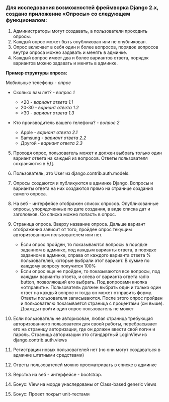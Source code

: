 
### Для исследования возможностей фреймворка Django 2.x, создано приложение «Опросы» со следующем функционалом: 

1.    Администраторы могут создавать, а пользователи проходить опросы.
2.    Каждый опрос может быть опубликован или не опубликован.
3.    Опрос включает в себя один и более вопросов, порядок вопросов внутри опроса можно задавать и менять в админке. 
4.    Каждый вопрос имеет два и более вариантов ответа, порядок вариантов можно задавать и менять в админке. 

**Пример структуры опроса:**

Мобильные телефоны *- опрос*

* Сколько вам лет? *- вопрос 1*  
  *   <20 *- вариант ответа 1.1*  
  *   20-30 *- вариант ответа 1.2*  
  *   \>30 *- вариант ответа 1.3*  
 
* Кто производитель вашего телефона? *- вопрос 2*  

  *   Apple *- вариант ответа 2.1*
  *   Samsung *- вариант ответа 2.2*
  *   Другой *- вариант ответа 2.3*


5.    Проходя опрос, пользователь может и должен выбрать только один вариант ответа на каждый из вопросов. Ответы пользователя сохраняются в БД.
6.    Пользователь, это User из django.contrib.auth.models.
7.    Опросы создаются и публикуются в админке Django. Вопросы и варианты ответа на них создаются прямо на странице создания самого опроса.
	

	
8. На веб - интерфейсе отображен список опросов. Опубликованные опросы, упорядоченные по дате создания, в виде списка дат и заголовков. Со списка можно попасть в опрос.
9. Страница опроса. Вверху название опроса. Дальше вариант отображения зависит от того, пройден опрос текущим авторизованным пользователем или нет.

   *   Если опрос пройден, то показываются вопросы в порядке заданном в админке, под каждым варианты ответа, в порядке заданном в админке, справа от каждого варианта ответа % пользователей, которые выбрали этот вариант. В сумме по каждому вопросу получится 100%
   *   Если опрос еще не пройден, то показываются все вопросы, под каждым варианты ответа, и слева от варианта ответа radio button, позволяющий его выбрать. Под вопросами кнопка «отправить». Пользователь должен выбрать один и только один ответ на каждый вопрос и тогда он может отправить форму. Ответы пользователя записываются. После этого опрос пройден и пользователю показывается страница с процентами (см выше). Дважды пройти один опрос пользователь не может

10.    Если пользователь не авторизован, любая страница требующая авторизованного пользователя для своей работы, перебрасывает его на страницу авторизации, где он должен ввести свой логин и пароль. Страница авторизации это стандартный LoginView из django.contrib.auth.views
11.    Регистрации новых пользователей нет (но они могут создаваться в админке штатными средствами)
12.    Ответы пользователей можно просматривать в списке в админке
13.    Верстка на веб - интерфейсе - bootstrap.
14.    Бонус: View на морде унаследованы от Class-based generic views
15.    Бонус: Проект покрыт unit-тестами
